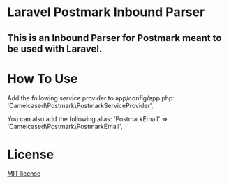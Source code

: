 Laravel Postmark Inbound Parser
=============

This is an Inbound Parser for Postmark meant to be used with Laravel.
-------------

How To Use
=============

Add the following service provider to app/config/app.php:
    'Camelcased\Postmark\PostmarkServiceProvider',

You can also add the following alias:
    'PostmarkEmail'   => 'Camelcased\Postmark\PostmarkEmail',

License
=============
[MIT license](http://opensource.org/licenses/MIT)    